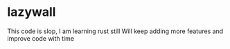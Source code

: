 # lazywall

This code is slop, I am learning rust still
Will keep adding more features and improve code with time
